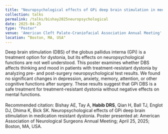 ```yaml
---	
title: "Neuropsychological effects of GPi deep brain stimulation in medication resistant dystonia"	
collection: talks	
permalink: /talks/bishay2025neuropsychological 
date: 2025-04-25
type: "Poster"
venue: 'American Cleft Palate-Craniofacial Association Annual Meeting'
location: “Boston, MA, USA"
---	
```

Deep brain stimulation (DBS) of the globus pallidus interna (GPi) is a treatment option for dystonia, but its effects on neuropsychological functions are not well understood. This poster examines whether DBS affects thinking and mood in patients with treatment-resistant dystonia by analyzing pre- and post-surgery neuropsychological test results. We found no significant changes in depression, anxiety, memory, attention, or other cognitive functions after surgery. These results suggest that GPi DBS is a safe treatment for treatment-resistant dystonia without negative effects on mental functions.
<br><br>
Recommended citation: Bishay AE, Tay A, **Habib DRS**, Qian H, Ball TJ, Englot DJ, Dhima K, Bick SK. Neuropsychological effects of GPi deep brain stimulation in medication resistant dystonia. Poster presented at: American Association of Neurological Surgeons Annual Meeting; April 25, 2025; Boston, MA, USA. 
<br><br>
